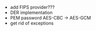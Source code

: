 - add FIPS provider???
- DER implementation
- PEM password AES-CBC -> AES-GCM
- get rid of exceptions

